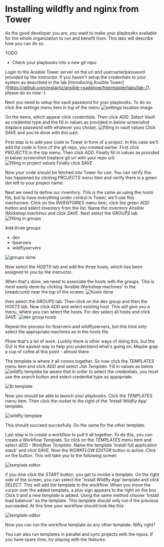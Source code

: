 # Installing wildfly and nginx from Tower

As the good developer you are, you want to make your playbooks available for the whole organization to run and benefit from. This labs will describe how you can do so.

TODO
* Check your playbooks into a new git repo

Login to the Ansible Tower server on the url and username/password provided by the instructor. If you haven't setup the credentials to your system as described in the lab [Introducing Ansible Tower]((https://github.com/mglantz/ansible-roadshow/tree/master/labs/lab-7), please do so now:-)

Next you need to setup the vault password for your playbooks. To do so click the *settings* menu item in top of the menu
![settings location image](images/img0.png)

On the items, which appear click *credentials*. Then click *ADD*. Select Vault as credential type and the fill in values as provided in below screenshot (replace password with whatever you chose).
![filling in vault values](images/img1.png)
Click *SAVE* and you're done with this part.

First step is to add your code to Tower in form of a project. In this case we'll add the code in form of the git repo, you created earlier.
First click *PROJECTS* in the top menu. Then click *ADD*. Finally fill in values as provided in below screenshot (replace git url with your repo url)
![filling in project values](images/img2.png)
Finally click *SAVE*

Now your code should be fetched into Tower for use. You can verify this has happened by clicking *PROJECTS* menu item and verify there is a green dot left to your project name.

Next we need to define our inventory. This is the same as using the hosts file, but to have everything under control in Tower, we'll use this mechanism. Click on the *INVENTORIES* menu item, click the green *ADD* button and select *Inventory* from the list. Name the inventory *Ansible Workshop machines* and click *SAVE*. Next select the *GROUPS* tab 
![filling in groups](images/img3.png)

Add three groups
* dev
* lbservers
* wildflyservers

![groups done](images/img4.png)

Now select the *HOSTS* tab and add the three hosts, which has been assigned to you by the instructor.

When that's done, we need to associate the hosts with the groups. This is most easily done by clicking 'Ansible Workshop machines' in the breadcrumb near the top of the screen.
![hosts done](images/img5.png)

then select the *GROUPS* tab. Then click on the dev group and then the *HOSTS* tab. Now click *ADD* and select existing host. This will give you a menu, where you can select the hosts. For dev select all hosts and click *SAVE*.
![dev group hosts](images/img6.png)

Repeat the process for lbservers and wildflyservers, but this time only select the appropriate machines as in the *hosts* file.

Phew that's a lot of work. Luckily there is other ways of doing this, but the GUI is the easiest way to help you understand what's going on. Maybe grap a cup of cofee at this point - almost there.

The template is where it all comes together. So now click the *TEMPLATES* menu item and click *ADD* and select *Job Template*. Fill in values as below
![wildfly template](images/img7.png)
be aware that in order to select the credentials, you must use the search button and select credential type as appopriate.

![lb template](images/img8.png)

Now you should be able to launch your playbooks. Click the *TEMPLATES* menu item. Then click the rocket to the right of the 'Install Wildfly App' template.

![wildfly template](images/img9.png)

This should succeed succesfully. Do the same for the other template.

Last step is to create a workflow to pull it all together. To do this, you can create a Workflow Template. So click on the *TEMPLATES* menu item and select *ADD - Workflow Template*. Name the template 'Install full application stack' and click *SAVE*. Now the *WORKFLOW EDITOR* button is active. Click on the button. This will take you to the following screen

![template editor](images/img10.png)

if you now click the *START* button, you get to invoke a template. On the right side of the screen, you can select the 'Install Wildfly App' template and click *SELECT*. This will add the template to the workflow. When you move the cursor over the added template, a plus sign appears to the right on the box. Click it and a new template is added. Using the same method choose 'Install load balancer' as the template. This template should only run if the previous succeeded. At this time your workflow should look like this

![template editor](images/img11.png)

Now you can run the workflow template as any other template. Nifty right?

You can also run templates in parallel and sync projects with the repos. If you have spare time, try playing with the features.
